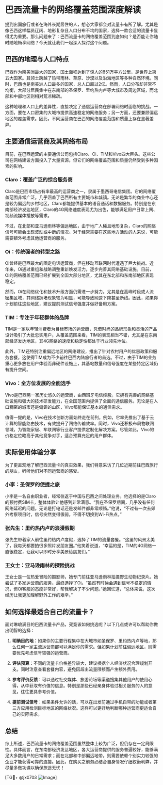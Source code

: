 # 巴西流量卡的网络覆盖范围深度解读

提到出国旅行或者在海外长期居住的人，想必大家都会对流量卡有所了解。尤其是像巴西这样幅员辽阔、地形复杂且人口分布不均的国家，选择一款合适的流量卡显得尤为重要。那么问题来了：巴西流量卡的网络覆盖范围到底如何？是否能让你随时随地畅享网络？今天就让我们一起深入探讨这个问题。

## 巴西的地理与人口特点

巴西作为南美洲最大的国家，国土面积达到了惊人的851万平方公里，是世界上第五大国家。其领土跨越了热带雨林、草原、沙漠以及沿海地区等多种自然环境。同时，巴西也是南美洲人口最多的国家，总人口超过2亿。然而，人口分布却非常不均衡，大部分居民集中在东南部的圣保罗、里约热内卢等大城市及周边区域，而北部和中部地区则相对荒凉稀疏。

这种地理和人口上的差异性，直接决定了通信运营商在部署网络时面临的挑战。一方面，要在人口密集的大城市提供高速稳定的网络服务；另一方面，还要兼顾偏远地区的覆盖需求。因此，不同运营商在巴西的网络覆盖范围和质量上存在显著差异。

## 主要通信运营商及其网络布局

目前，在巴西运营的主要通信公司包括Claro、Oi、TIM和Vivo四大巨头。这些公司在网络建设方面投入了大量资源，但它们的网络覆盖范围和质量仍然受到多种因素的影响。

### Claro：覆盖广泛的综合服务商

Claro是巴西市场占有率最高的运营商之一，隶属于墨西哥电信集团。它的网络覆盖范围非常广泛，几乎涵盖了巴西所有主要城市和城镇。无论是繁华的商业中心还是较为偏远的乡村地区，Claro都能提供基本的语音通话和数据服务。特别是在东南部经济发达地区，Claro的4G网络速度表现尤为出色，能够满足用户日常上网、视频流媒体播放等需求。

不过，在北部和亚马逊雨林等偏远地区，由于地广人稀且地形复杂，Claro的网络信号可能会出现波动或中断的情况。对于经常需要在这些地方活动的人来说，可能需要额外考虑其他运营商的服务。

### Oi：传统强者的转型之路

Oi曾经是巴西最大的固定电话运营商，但在移动互联网时代遭遇了巨大挑战。近年来，Oi通过重组和战略调整重新焕发活力，逐步完善其网络基础设施。目前，Oi的网络覆盖范围已经扩展到全国大部分地区，尤其在东北部和东南部地区表现稳定。

然而，Oi在网络优化和技术升级方面仍需进一步努力。尤其是在高峰时段或人流密集区域，其网络拥堵现象较为明显，可能导致网速下降甚至断线。因此，如果你计划前往这些地区，建议提前测试信号强度并做好备用方案。

### TIM：专注于年轻群体的品牌

TIM是一家以年轻消费者为目标市场的运营商，凭借时尚的品牌形象和灵活的产品设计吸引了大批忠实用户。从覆盖范围来看，TIM的表现相当不错，尤其是在东南部经济发达地区，其4G网络的速度和稳定性都处于行业领先地位。

此外，TIM还特别注重偏远地区的网络建设，推出了针对农村用户的优惠政策和服务套餐。这使得TIM成为不少前往巴西内陆旅行者的首选。不过，由于TIM的业务重心更多放在用户体验而非硬件设施上，其基站数量和信号强度在某些特定区域仍有提升空间。

### Vivo：全方位发展的全能选手

Vivo是巴西另一家历史悠久的运营商，由西班牙电信控股。它拥有完善的网络基础设施和强大的技术研发能力，在全国范围内提供了全面的通信服务。无论是在人口稠密的城市还是偏僻的山区，Vivo都能保证基本的通信需求。

值得一提的是，Vivo在技术创新方面始终走在前列。例如，它率先推出了基于云计算的智能路由技术，有效提升了网络传输效率。同时，Vivo还积极布局物联网领域，为智能家居、车联网等行业客户提供定制化解决方案。尽管如此，Vivo的价格定位略高于其他竞争对手，适合预算充足的用户群体。

## 实际使用体验分享

为了更直观地了解巴西流量卡的真实效果，我们特意采访了几位近期前往巴西旅行的朋友，听听他们对不同运营商的感受。

### 小李：圣保罗的便捷之旅

小李是一名自由职业者，经常往返于中国与巴西之间处理业务。他选择的是Claro的预付费SIM卡，整体体验让他感到非常满意。“我在圣保罗期间，几乎没有任何网络延迟的问题，无论是打电话还是发邮件都非常顺畅。”他说，“不过有一次去郊外考察项目时，信号突然变得很弱，不得不切换到Wi-Fi热点。”

### 张先生：里约热内卢的浪漫假期

张先生带着家人前往里约热内卢度假，选择了TIM的流量套餐。“这里的风景太美了，我每天都要拍很多照片发朋友圈。”他笑着说道，“幸运的是，TIM的4G网络一直很稳定，让我可以即时分享美景给朋友们。”

### 王女士：亚马逊雨林的探险挑战

王女士是一位热爱冒险的摄影师，她专门前往亚马逊雨林拍摄野生动物纪录片。她尝试了多家运营商的服务，最终选择了Oi。“虽然有时候会遇到信号不稳定的情况，但Oi客服的态度非常好，帮我解决了不少问题。”她回忆道，“总体来说，这次经历让我更加理解野外工作的艰辛。”

## 如何选择最适合自己的流量卡？

面对琳琅满目的巴西流量卡产品，究竟该如何挑选呢？以下几点或许可以帮助你做出明智的选择：

1. **明确目的地**：如果你的主要行程集中在大城市如圣保罗、里约热内卢等地，那么任何一家主流运营商都可以满足你的需求。但如果计划前往偏远地区，则需要优先考虑信号较强的运营商。
   
2. **评估预算**：不同的流量卡价格差异较大，建议根据个人经济状况合理规划开支。同时注意查看套餐内容，避免因超出流量限额而产生额外费用。

3. **参考评价反馈**：可以通过社交媒体、旅游论坛等渠道搜集其他用户的使用心得，从中获取有价值的信息。特别是那些已经亲身体验过相关服务的人的意见，往往更具参考价值。

4. **提前测试信号**：如果条件允许的话，可以在出发前通过手机自带的功能或者第三方应用检测目标地区的网络状况。这样可以更好地判断哪种运营商更适合自己的实际需求。

## 总结

综上所述，巴西流量卡的网络覆盖范围虽然整体上较为广泛，但仍存在一定局限性。具体而言，在东南部经济发达地区，各大运营商提供的服务普遍较好，能够满足大多数用户的日常需求；而在北部和中部偏远地带，则需要依赖个别实力较强的企业才能获得可靠的连接。因此，在购买之前务必结合自身情况仔细权衡利弊，并尽量多做功课以确保旅途无忧！

[TG💪+ @jx0703 ![Image](https://github.com/user-attachments/assets/dbca1d08-cadb-493c-b0ec-ad6f7a83f270)]